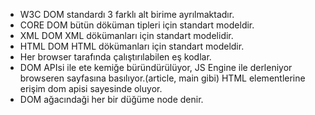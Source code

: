 - W3C DOM standardı 3 farklı alt birime ayrılmaktadır.
- CORE DOM bütün döküman tipleri için standart modeldir.
- XML DOM XML dökümanları için standart modelidir.
- HTML DOM HTML dökümanları için standart modeldir.
- Her browser tarafında çalıştırılabilen eş kodlar.
- DOM APIsi ile ete kemiğe büründürülüyor, JS Engine ile derleniyor browseren sayfasına basılıyor.(article, main gibi) HTML elementlerine erişim dom apisi sayesinde oluyor.
- DOM ağacındaği her bir düğüme node denir.